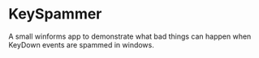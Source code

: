 # KeySpammer
A small winforms app to demonstrate what bad things can happen when KeyDown events are spammed in windows.
